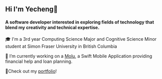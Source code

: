 ## Hi I'm Yecheng👋
#### A software developer interested in exploring fields of technology that blend my creativity and technical expertise.

🎓 I'm a 3rd year Computing Science Major and Cognitive Science Minor student at Simon Fraser University in British Columbia

🔭 I’m currently working on a [Molu](https://github.com/Vancarii/molu), a Swift Mobile Application providing financial help and loan planning.

🔗Check out my [portfolio](https://www.yechengwang.ca)!

